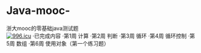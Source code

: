 # Java-mooc-
浙大mooc的零基础java测试题  
<a href="https://996.icu"><img src="https://img.shields.io/badge/link-996.icu-red.svg" alt="996.icu" /></a>
·已完成内容
  ·第1周 计算
  ·第2周 判断
  ·第3周 循环
  ·第4周 循环控制
  ·第5周 数组
  ·第6周 使用对象（第一个练习题）

